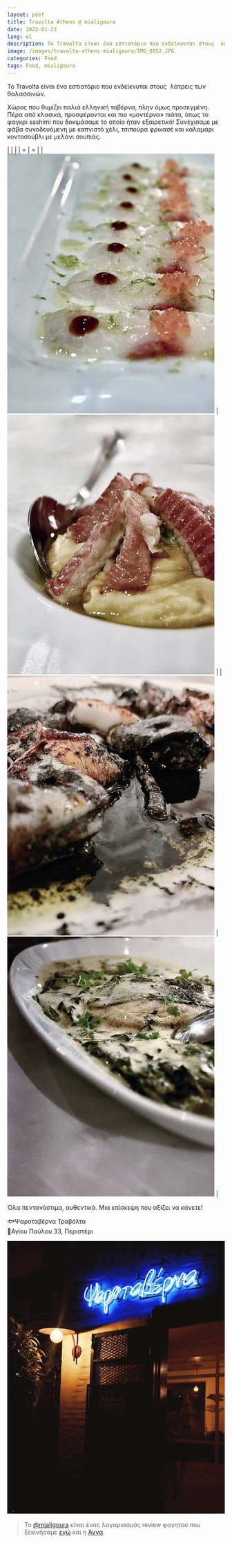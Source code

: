 ```yaml
---
layout: post
title: Travolta Athens @ mialigoura
date: 2022-01-23
lang: el
description: Το Travolta είναι ένα εστιατόριο που ενδείκνυται στους  λάτρεις των θαλασσινών.
image: /images/travolta-athens-mialigoura/IMG_0852.JPG
categories: Food
tags: Food, mialigoura
---
```


Το Travolta είναι ένα εστιατόριο που ενδείκνυται στους  λάτρεις των θαλασσινών.

Χώρος που θυμίζει παλιά ελληνική ταβέρνα, πλην όμως προσεγμένη. Πέρα από κλασικά, προσφέρονται και πιο «μοντέρνα» πιάτα, όπως το φαγκρι sashimi που δοκιμάσαμε το οποίο ήταν εξαιρετικό! Συνέχισαμε με φάβα συνοδευόμενη με καπνιστό χέλι, τσιπούρα φρικασέ και καλαμάρι κοντοσούβλι με μελάνι σουπιάς.

| | |
| = | = |
| ![IMG_0849.JPG](/images/travolta-athens-mialigoura/IMG_0849.JPG) | ![IMG_0850.JPG](/images/travolta-athens-mialigoura/IMG_0850.JPG) |
| ![IMG_0853.JPG](/images/travolta-athens-mialigoura/IMG_0853.JPG) | ![IMG_0851.JPG](/images/travolta-athens-mialigoura/IMG_0851.JPG) |

Όλα πεντανόστιμα, αυθεντικά. Μια επίσκεψη που αξίζει να κάνετε!

🐟Ψαροταβέρνα Τραβόλτα\
📍Αγίου Παύλου 33, Περιστέρι

![IMG_0852.JPG](/images/travolta-athens-mialigoura/IMG_0852.JPG)

> Το [@mialigoura](https://www.instagram.com/mialigoura) είναι ένας λογαριασμός review φαγητού που ξεκινήσαμε [εγώ](https://www.instagram.com/tsangiotis) και η [Άννα](https://www.instagram.com/anna.vek/).
